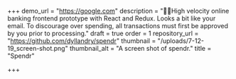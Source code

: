 +++
demo_url = "https://google.com"
description = "🏃‍♂️High velocity online banking frontend prototype with React and Redux. Looks a bit like your email. To discourage over spending, all transactions must first be approved by you prior to processing."
draft = true
order = 1
repository_url = "https://github.com/dyllandry/spendr"
thumbnail = "/uploads/7-12-19_screen-shot.png"
thumbnail_alt = "A screen shot of spendr."
title = "Spendr"

+++
